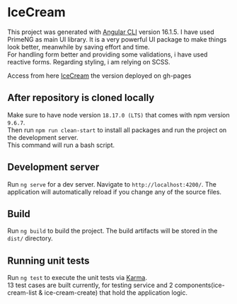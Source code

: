 # IceCream

This project was generated with [Angular CLI](https://github.com/angular/angular-cli) version 16.1.5.
I have used PrimeNG as main UI library. It is a very powerful UI package to make things look better, meanwhile by saving effort and time.\
For handling form better and providing some validations, i have used reactive forms. Regarding styling, i am relying on SCSS.

Access from here [IceCream](https://denisshtupa.github.io/ice-cream/ice-cream) the version deployed on gh-pages 

## After repository is cloned locally

Make sure to have node version `18.17.0 (LTS)` that comes with npm version `9.6.7`.\
Then run `npm run clean-start` to install all packages and run the project on the development server.\
This command will run a bash script.

## Development server

Run `ng serve` for a dev server. Navigate to `http://localhost:4200/`. The application will automatically reload if you change any of the source files.

## Build

Run `ng build` to build the project. The build artifacts will be stored in the `dist/` directory.

## Running unit tests

Run `ng test` to execute the unit tests via [Karma](https://karma-runner.github.io).\
13 test cases are built currently, for testing service and 2 components(ice-cream-list & ice-cream-create) that hold the application logic.
